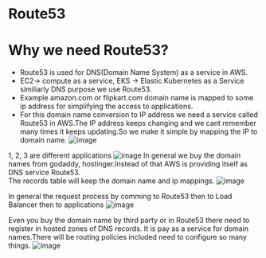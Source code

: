 # Route53
# Why we need Route53?
- Route53 is used for DNS(Domain Name System) as a service in AWS.
- EC2-> compute as a service, EKS -> Elastic Kubernetes as a Service similiarly DNS purpose we use Route53.
- Example amazon.com or flipkart.com domain name is mapped to some ip address for simplifying the access to applications.
- For this domain name conversion to IP address we need a service called Route53 in AWS.The IP address keeps changing and we cant remember many times it keeps updating.So we make it simple by mapping the IP to domain name.
  ![image](https://github.com/mallikharjuna160003/30-Days-of-AWS/assets/74324685/50499b2d-381d-4abd-b10b-e0fb5468c7b2)

1, 2, 3 are different applications
![image](https://github.com/mallikharjuna160003/30-Days-of-AWS/assets/74324685/50961e1d-fa6f-45be-b936-9eafe23d4eb0)
In general we buy the domain names from godaddy, hostinger.Instead of that AWS is providing itself as DNS service Route53.<br>
The records table will keep the domain name and ip mappings.
![image](https://github.com/mallikharjuna160003/30-Days-of-AWS/assets/74324685/1863e85e-ae61-401e-90e8-aa874e810a9f)

In general the request process by comming to Route53 then to Load Balancer then to applications
![image](https://github.com/mallikharjuna160003/30-Days-of-AWS/assets/74324685/f6c87e5d-6606-482c-bd4d-b5855721f499)

Even you buy the domain name by third party or in Route53 there need to register in  hosted zones of DNS records.
It is pay as a service for domain names.There will be routing policies included need to configure so many things.
![image](https://github.com/mallikharjuna160003/30-Days-of-AWS/assets/74324685/6a7bf872-92fe-4707-818d-f894421094bd)





